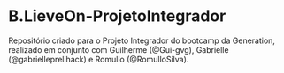 # B.LieveOn-ProjetoIntegrador
Repositório criado para o Projeto Integrador do bootcamp da Generation, realizado em conjunto com Guilherme (@Gui-gvg), Gabrielle (@gabrielleprelihack) e Romullo (@RomulloSilva). 
